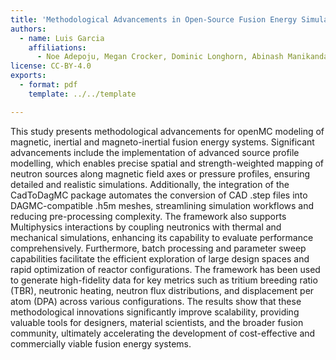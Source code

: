 ```yaml
---
title: 'Methodological Advancements in Open-Source Fusion Energy Simulations using OpenMC'
authors:
  - name: Luis Garcia
    affiliations:
      - Noe Adepoju, Megan Crocker, Dominic Longhorn, Abinash Manikandan, Max Moreland, Omer Muhammad, Frank Schoofs, Sophie Sharpe, Simon Woodruff, nTtau Digital Ltd
license: CC-BY-4.0
exports:
  - format: pdf
    template: ../../template

---
```


This study presents methodological advancements for openMC modeling of magnetic, inertial and magneto-inertial fusion energy systems.  Significant advancements include the implementation of advanced source profile modelling, which enables precise spatial and strength-weighted mapping of neutron sources along magnetic field axes or pressure profiles, ensuring detailed and realistic simulations. Additionally, the integration of the CadToDagMC package automates the conversion of CAD .step files into DAGMC-compatible .h5m meshes, streamlining simulation workflows and reducing pre-processing complexity. The framework also supports Multiphysics interactions by coupling neutronics with thermal and mechanical simulations, enhancing its capability to evaluate performance comprehensively. Furthermore, batch processing and parameter sweep capabilities facilitate the efficient exploration of large design spaces and rapid optimization of reactor configurations. The framework has been used to generate high-fidelity data for key metrics such as tritium breeding ratio (TBR), neutronic heating, neutron flux distributions, and displacement per atom (DPA) across various configurations. The results show that these methodological innovations significantly improve scalability, providing valuable tools for designers, material scientists, and the broader fusion community, ultimately accelerating the development of cost-effective and commercially viable fusion energy systems.

